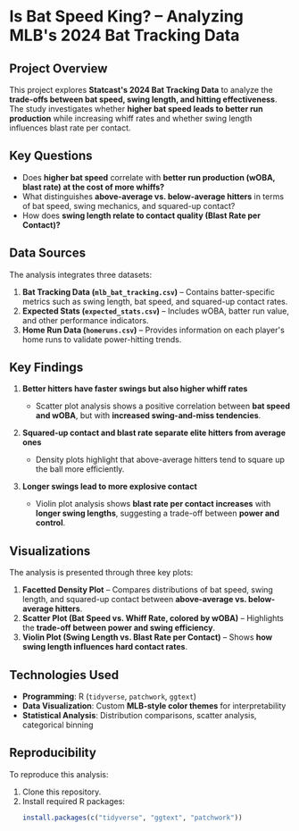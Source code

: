 # **Is Bat Speed King? – Analyzing MLB's 2024 Bat Tracking Data**

## **Project Overview**
This project explores **Statcast's 2024 Bat Tracking Data** to analyze the **trade-offs between bat speed, swing length, and hitting effectiveness**. The study investigates whether **higher bat speed leads to better run production** while increasing whiff rates and whether swing length influences blast rate per contact.

## **Key Questions**
- Does **higher bat speed** correlate with **better run production (wOBA, blast rate) at the cost of more whiffs?**
- What distinguishes **above-average vs. below-average hitters** in terms of bat speed, swing mechanics, and squared-up contact?
- How does **swing length relate to contact quality (Blast Rate per Contact)?**
  
## **Data Sources**
The analysis integrates three datasets:
1. **Bat Tracking Data (`mlb_bat_tracking.csv`)** – Contains batter-specific metrics such as swing length, bat speed, and squared-up contact rates.
2. **Expected Stats (`expected_stats.csv`)** – Includes wOBA, batter run value, and other performance indicators.
3. **Home Run Data (`homeruns.csv`)** – Provides information on each player's home runs to validate power-hitting trends.

## **Key Findings**
1. **Better hitters have faster swings but also higher whiff rates**  
   - Scatter plot analysis shows a positive correlation between **bat speed and wOBA**, but with **increased swing-and-miss tendencies**.
   
2. **Squared-up contact and blast rate separate elite hitters from average ones**  
   - Density plots highlight that above-average hitters tend to square up the ball more efficiently.

3. **Longer swings lead to more explosive contact**  
   - Violin plot analysis shows **blast rate per contact increases** with **longer swing lengths**, suggesting a trade-off between **power and control**.

## **Visualizations**
The analysis is presented through three key plots:
1. **Facetted Density Plot** – Compares distributions of bat speed, swing length, and squared-up contact between **above-average vs. below-average hitters**.
2. **Scatter Plot (Bat Speed vs. Whiff Rate, colored by wOBA)** – Highlights the **trade-off between power and swing efficiency**.
3. **Violin Plot (Swing Length vs. Blast Rate per Contact)** – Shows **how swing length influences hard contact rates**.

## **Technologies Used**
- **Programming**: R (`tidyverse`, `patchwork`, `ggtext`)
- **Data Visualization**: Custom **MLB-style color themes** for interpretability
- **Statistical Analysis**: Distribution comparisons, scatter analysis, categorical binning

## **Reproducibility**
To reproduce this analysis:
1. Clone this repository.
2. Install required R packages:  
   ```r
   install.packages(c("tidyverse", "ggtext", "patchwork"))